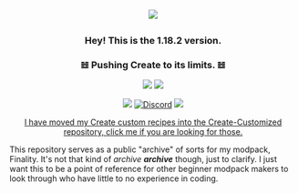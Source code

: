 # <p align="center" dir="auto"><a href="https://"><img src="https://i.imgur.com/nMSU04Q.png"></a></p>

### <p align="center" dir="auto"> Hey! This is the 1.18.2 version. </p>
### <p align="center" dir="auto">𝌤 Pushing Create to its limits. 𝌤</p>
<p align="center" dir="auto"><a href="https://"><img src="https://img.shields.io/badge/1.19.2%20Modpack%20variant%20status-In%20progress-EB459E"></a> <a href="https://"><img src="https://img.shields.io/badge/1.18.2%20Modpack%20variant%20status-In%20progress-8847ff"></a></p>

<p align="center" dir="auto"><a href="https://"><img src="https://img.shields.io/badge/Available%20for-1.19.2%E2%94%831.18.2-orange"></a> <a href="https://"><img alt="Discord" src="https://img.shields.io/discord/734146194397200424?color=%235865F2&label=Discord&logo=discord&logoColor=%23FFFFFF"></a> <a href="https://"><img src="https://img.shields.io/badge/Liscense-MIT-blueviolet"></a></p>

<p align="center" dir="auto"><a href="https://github.com/CelestialAbyss/Create-Customized" title="github.com/CelestialAbyss/Create-Customized" rel="nofollow">I have moved my Create custom recipes into the Create-Customized repository, click me if you are looking for those.</a></p>

This repository serves as a public "archive" of sorts for my modpack, Finality. It's not that kind of *archive* ***archive*** though, just to clarify. I just want this to be a point of reference for other beginner modpack makers to look through who have little to no experience in coding.
